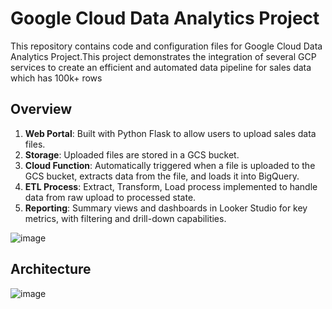 # Google Cloud Data Analytics Project

This repository contains code and configuration files for Google Cloud Data Analytics Project.This project demonstrates the integration of several GCP services to create an efficient and automated data pipeline for sales data which has 100k+ rows



## Overview

1. **Web Portal**: Built with Python Flask to allow users to upload sales data files.
2. **Storage**: Uploaded files are stored in a GCS bucket.
3. **Cloud Function**: Automatically triggered when a file is uploaded to the GCS bucket, extracts data from the file, and loads it into BigQuery.
4. **ETL Process**: Extract, Transform, Load process implemented to handle data from raw upload to processed state.
5. **Reporting**: Summary views and dashboards in Looker Studio for key metrics, with filtering and drill-down capabilities.



![image](https://github.com/vishal-bulbule/sales-data-pipeline-project/assets/143475073/613ef050-9538-4a87-98f5-95694e87455e)

## Architecture

![image](https://github.com/vishal-bulbule/sales-data-pipeline-project/assets/143475073/7ec3e2ec-f981-4fe4-9b3e-2c48dcbcdf0a)
